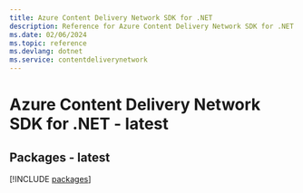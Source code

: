 ```yaml
---
title: Azure Content Delivery Network SDK for .NET
description: Reference for Azure Content Delivery Network SDK for .NET
ms.date: 02/06/2024
ms.topic: reference
ms.devlang: dotnet
ms.service: contentdeliverynetwork
---
```

# Azure Content Delivery Network SDK for .NET - latest
## Packages - latest
[!INCLUDE [packages](content-delivery-network-index.md)]